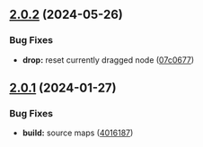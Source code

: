 ## [2.0.2](https://github.com/retejs/dock-plugin/compare/v2.0.1...v2.0.2) (2024-05-26)


### Bug Fixes

* **drop:** reset currently dragged node ([07c0677](https://github.com/retejs/dock-plugin/commit/07c06771be75bc7fcdfdd66feb6c1a221cfe5013))

## [2.0.1](https://github.com/retejs/dock-plugin/compare/v2.0.0...v2.0.1) (2024-01-27)


### Bug Fixes

* **build:** source maps ([4016187](https://github.com/retejs/dock-plugin/commit/401618721cd8a4b6cde643fbbb4bd828c15b5b48))
